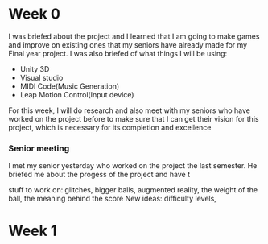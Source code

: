 # Week 0
I was briefed about the project and I learned that I am going to make games and improve on existing ones that my seniors have already made for my Final year project.
 I was also briefed of what things I will be using:
 * Unity 3D
 * Visual studio
 * MIDI Code(Music Generation)
 * Leap Motion Control(Input device)

For this week, I will do research and also meet with my seniors who have worked on the project before to make sure that I can get their vision for this project, which is necessary for its completion and excellence

### Senior meeting
I met my senior yesterday who worked on the project the last semester. He briefed me about the progess of the project and have t

stuff to work on: glitches, bigger balls, augmented reality, the weight of the ball, the meaning behind the score
New ideas: difficulty levels, 

# Week 1
<!--stackedit_data:
eyJoaXN0b3J5IjpbMTUwMDI3OTg4OSwtMTk0ODU2ODI0OCw0Nj
M5NzQ0LDU3NDkzMTU0Miw1NzE4MTUzNzddfQ==
-->